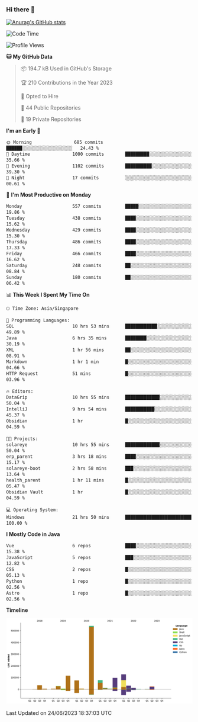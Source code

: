 ### Hi there 👋

[![Anurag's GitHub stats](https://github-readme-stats.vercel.app/api?username=xiumu2017&show_icons=true&theme=radical)](https://github.com/anuraghazra/github-readme-stats)

<!--
**xiumu2017/xiumu2017** is a ✨ _special_ ✨ repository because its `README.md` (this file) appears on your GitHub profile.

Here are some ideas to get you started:

- 🔭 I’m currently working on ...
- 🌱 I’m currently learning ...
- 👯 I’m looking to collaborate on ...
- 🤔 I’m looking for help with ...
- 💬 Ask me about ...
- 📫 How to reach me: ...
- 😄 Pronouns: ...
- ⚡ Fun fact: ...
-->

<!--START_SECTION:waka-->
![Code Time](http://img.shields.io/badge/Code%20Time-1%2C527%20hrs%2040%20mins-blue)

![Profile Views](http://img.shields.io/badge/Profile%20Views-0-blue)

**🐱 My GitHub Data** 

> 📦 194.7 kB Used in GitHub's Storage 
 > 
> 🏆 210 Contributions in the Year 2023
 > 
> 💼 Opted to Hire
 > 
> 📜 44 Public Repositories 
 > 
> 🔑 19 Private Repositories 
 > 
**I'm an Early 🐤** 

```text
🌞 Morning                685 commits         ██████░░░░░░░░░░░░░░░░░░░   24.43 % 
🌆 Daytime                1000 commits        █████████░░░░░░░░░░░░░░░░   35.66 % 
🌃 Evening                1102 commits        ██████████░░░░░░░░░░░░░░░   39.30 % 
🌙 Night                  17 commits          ░░░░░░░░░░░░░░░░░░░░░░░░░   00.61 % 
```
📅 **I'm Most Productive on Monday** 

```text
Monday                   557 commits         █████░░░░░░░░░░░░░░░░░░░░   19.86 % 
Tuesday                  438 commits         ████░░░░░░░░░░░░░░░░░░░░░   15.62 % 
Wednesday                429 commits         ████░░░░░░░░░░░░░░░░░░░░░   15.30 % 
Thursday                 486 commits         ████░░░░░░░░░░░░░░░░░░░░░   17.33 % 
Friday                   466 commits         ████░░░░░░░░░░░░░░░░░░░░░   16.62 % 
Saturday                 248 commits         ██░░░░░░░░░░░░░░░░░░░░░░░   08.84 % 
Sunday                   180 commits         ██░░░░░░░░░░░░░░░░░░░░░░░   06.42 % 
```


📊 **This Week I Spent My Time On** 

```text
🕑︎ Time Zone: Asia/Singapore

💬 Programming Languages: 
SQL                      10 hrs 53 mins      ████████████░░░░░░░░░░░░░   49.89 % 
Java                     6 hrs 35 mins       ████████░░░░░░░░░░░░░░░░░   30.19 % 
XML                      1 hr 56 mins        ██░░░░░░░░░░░░░░░░░░░░░░░   08.91 % 
Markdown                 1 hr 1 min          █░░░░░░░░░░░░░░░░░░░░░░░░   04.66 % 
HTTP Request             51 mins             █░░░░░░░░░░░░░░░░░░░░░░░░   03.96 % 

🔥 Editors: 
DataGrip                 10 hrs 55 mins      █████████████░░░░░░░░░░░░   50.04 % 
IntelliJ                 9 hrs 54 mins       ███████████░░░░░░░░░░░░░░   45.37 % 
Obsidian                 1 hr                █░░░░░░░░░░░░░░░░░░░░░░░░   04.59 % 

🐱‍💻 Projects: 
solareye                 10 hrs 55 mins      █████████████░░░░░░░░░░░░   50.04 % 
erp_parent               3 hrs 18 mins       ████░░░░░░░░░░░░░░░░░░░░░   15.17 % 
solareye-boot            2 hrs 58 mins       ███░░░░░░░░░░░░░░░░░░░░░░   13.64 % 
health_parent            1 hr 11 mins        █░░░░░░░░░░░░░░░░░░░░░░░░   05.47 % 
Obsidian Vault           1 hr                █░░░░░░░░░░░░░░░░░░░░░░░░   04.59 % 

💻 Operating System: 
Windows                  21 hrs 50 mins      █████████████████████████   100.00 % 
```

**I Mostly Code in Java** 

```text
Vue                      6 repos             ████░░░░░░░░░░░░░░░░░░░░░   15.38 % 
JavaScript               5 repos             ███░░░░░░░░░░░░░░░░░░░░░░   12.82 % 
CSS                      2 repos             █░░░░░░░░░░░░░░░░░░░░░░░░   05.13 % 
Python                   1 repo              █░░░░░░░░░░░░░░░░░░░░░░░░   02.56 % 
Astro                    1 repo              █░░░░░░░░░░░░░░░░░░░░░░░░   02.56 % 
```



**Timeline**

![Lines of Code chart](https://raw.githubusercontent.com/xiumu2017/xiumu2017/main/assets/bar_graph.png)


 Last Updated on 24/06/2023 18:37:03 UTC
<!--END_SECTION:waka-->
